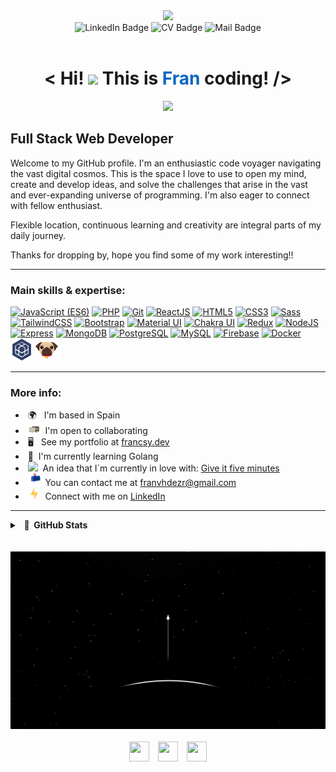 

<div id="header" align="center">
  <img src="https://media.giphy.com/media/WFZvB7VIXBgiz3oDXE/giphy.gif" width="100"/>
</div>

<div id="badges" align="center">
  <a href="https://www.linkedin.com/in/francsy" target="_blank" style="text-decoration: none;">
    <img src="https://img.shields.io/badge/linkedin-0867C2?style=for-the-badge&logo=linkedin&logoColor=white" alt="LinkedIn Badge"/>
  </a>
  <a href="https://www.francsy.dev" target="_blank" style="text-decoration: none;">
    <img src="https://img.shields.io/badge/Portfolio-333138?style=for-the-badge&logo=read.cv&logoColor=white" alt="CV Badge"/>
  </a>
  <a href="mailto:franvhdezr@gmail.com?subject=I am contacting you after seeing your github profile!" style="text-decoration: none;">
    <img src="https://img.shields.io/badge/mail&nbsp;me!-EAE1DF?style=for-the-badge&logo=Minutemailer&logoColor=black" alt="Mail Badge"/>

  </a>
</div>


<br>


<h1 align="center">
  < Hi! 
  <img src="https://media.giphy.com/media/hvRJCLFzcasrR4ia7z/giphy.gif" width="30px"/> This is <span style="color:#0967C3">Fran</span>  coding! />
</h1>

<div align="center">
  <img src="https://media.giphy.com/media/dWesBcTLavkZuG35MI/giphy.gif" />
  <!--  <img src="./images/dev-working_rounded.gif" href="https://github.com/francsy" alt="CoDiNg RocKs"  width="85%"/> -->
</div>




Full Stack Web Developer 
---

Welcome to my GitHub profile. I'm an enthusiastic code voyager navigating the vast digital cosmos. This is the space I love to use to open my mind, create and develop ideas, and solve the challenges that arise in the vast and ever-expanding universe of programming. I'm also eager to connect with fellow enthusiast.

Flexible location, continuous learning and creativity are integral parts of my daily journey.

Thanks for dropping by, hope you find some of my work interesting!!

---

### Main skills & expertise:

<p align="left">
  <a href="https://developer.mozilla.org/en-US/docs/Web/JavaScript" target="_blank" rel="noreferrer"><img src="https://raw.githubusercontent.com/danielcranney/readme-generator/main/public/icons/skills/javascript-colored.svg" width="36" height="36" title="JavaScript (ES6)" alt="JavaScript (ES6)" /></a>
  <a href="https://www.php.net/" target="_blank" rel="noreferrer"><img src="https://raw.githubusercontent.com/danielcranney/readme-generator/main/public/icons/skills/php-colored.svg" width="36" height="36" alt="PHP" /></a>
  <a href="https://git-scm.com/" target="_blank" rel="noreferrer"><img src="https://raw.githubusercontent.com/danielcranney/readme-generator/main/public/icons/skills/git-colored.svg" width="36" height="36" title="Git" alt="Git" /></a>
  <a href="https://reactjs.org/" target="_blank" rel="noreferrer"><img src="https://raw.githubusercontent.com/danielcranney/readme-generator/main/public/icons/skills/react-colored.svg" width="36" height="36" title="ReactJS" alt="ReactJS" /></a>
  <a href="https://developer.mozilla.org/en-US/docs/Glossary/HTML5" target="_blank" rel="noreferrer"><img src="https://raw.githubusercontent.com/danielcranney/readme-generator/main/public/icons/skills/html5-colored.svg" width="36" height="36" title="HTML5" alt="HTML5" /></a>
  <a href="https://www.w3.org/TR/CSS/#css" target="_blank" rel="noreferrer"><img src="https://raw.githubusercontent.com/danielcranney/readme-generator/main/public/icons/skills/css3-colored.svg" width="36" height="36" title="CSS3" alt="CSS3" /></a>
  <a href="https://sass-lang.com/" target="_blank" rel="noreferrer"><img src="https://raw.githubusercontent.com/danielcranney/readme-generator/main/public/icons/skills/sass-colored.svg" width="36" height="36" title="Sass" alt="Sass" /></a>
  <a href="https://tailwindcss.com/" target="_blank" rel="noreferrer"><img src="https://raw.githubusercontent.com/danielcranney/readme-generator/main/public/icons/skills/tailwindcss-colored.svg" width="36" height="36" title="TailwindCSS" alt="TailwindCSS" /></a>
  <a href="https://getbootstrap.com/" target="_blank" rel="noreferrer"><img src="https://raw.githubusercontent.com/danielcranney/readme-generator/main/public/icons/skills/bootstrap-colored.svg" width="36" height="36" title="Bootstrap" alt="Bootstrap" /></a>
  <a href="https://mui.com/" target="_blank" rel="noreferrer"><img src="https://raw.githubusercontent.com/danielcranney/readme-generator/main/public/icons/skills/materialui-colored.svg" width="36" height="36" title="Material UI" alt="Material UI" /></a>
  <a href="https://chakra-ui.com/" target="_blank" rel="noreferrer"><img src="https://raw.githubusercontent.com/danielcranney/readme-generator/main/public/icons/skills/chakra-colored.svg" width="36" height="36" title="Chakra UI" alt="Chakra UI" /></a>
  <a href="https://redux.js.org/" target="_blank" rel="noreferrer"><img src="https://raw.githubusercontent.com/danielcranney/readme-generator/main/public/icons/skills/redux-colored.svg" width="36" height="36" title="Redux" alt="Redux" /></a>
  <a href="https://nodejs.org/en/" target="_blank" rel="noreferrer"><img src="https://raw.githubusercontent.com/danielcranney/readme-generator/main/public/icons/skills/nodejs-colored.svg" width="36" height="36" title="NodeJS" alt="NodeJS" /></a>
  <a href="https://expressjs.com/" target="_blank" rel="noreferrer"><img src="https://raw.githubusercontent.com/danielcranney/readme-generator/main/public/icons/skills/express-colored-dark.svg" width="36" height="36" title="Express" alt="Express" /></a>
  <a href="https://www.mongodb.com/" target="_blank" rel="noreferrer"><img src="https://raw.githubusercontent.com/danielcranney/readme-generator/main/public/icons/skills/mongodb-colored.svg" width="36" height="36" title="MongoDB" alt="MongoDB" /></a>
  <a href="https://www.postgresql.org/" target="_blank" rel="noreferrer"><img src="https://raw.githubusercontent.com/danielcranney/readme-generator/main/public/icons/skills/postgresql-colored.svg" width="36" height="36" title="PostgreSQL" alt="PostgreSQL" /></a>
  <a href="https://www.mysql.com/" target="_blank" rel="noreferrer"><img src="https://raw.githubusercontent.com/danielcranney/readme-generator/main/public/icons/skills/mysql-colored.svg" width="36" height="36" alt="MySQL" /></a>
  <a href="https://firebase.google.com/" target="_blank" rel="noreferrer"><img src="https://raw.githubusercontent.com/danielcranney/readme-generator/main/public/icons/skills/firebase-colored.svg" width="36" height="36" title="Firebase" alt="Firebase" /></a>
  <a href="https://www.docker.com/" target="_blank" rel="noreferrer"><img src="https://raw.githubusercontent.com/danielcranney/readme-generator/main/public/icons/skills/docker-colored.svg" width="36" height="36" title="Docker" alt="Docker" /></a>
  <a href="https://sequelize.org/" target="_blank" rel="noreferrer"><img src="https://github.com/devicons/devicon/blob/master/icons/sequelize/sequelize-plain.svg" width="36" height="36" title="Sequelize" alt="Sequelize" /></a>
  <a href="https://pugjs.org/api/getting-started.html" target="_blank" rel="noreferrer"><img src="./images/expertise/pug-logo.png" width="36" height="36" title="Pug" alt="Pug" /></a>
</p>

---

### More info:

* &nbsp;🌍&nbsp;&nbsp; I'm based in Spain
* &nbsp;<img src="./images/message.gif" width="20" />&nbsp; I'm open to collaborating
* &nbsp;🖥️ &nbsp;  See my portfolio at [francsy.dev](http://www.francsy.dev)
* &nbsp;🧠&nbsp; I'm currently learning Golang
* &nbsp;<img src="https://media.giphy.com/media/i2tLw5ZyikSFdkeGHT/giphy.gif" width="20" />&nbsp; An idea that I´m currently in love with: [Give it five minutes](https://signalvnoise.com/posts/3124-give-it-five-minutes)
* &nbsp;<img src="./images/letterbox.gif" width="20" />&nbsp; You can contact me at [franvhdezr@gmail.com](mailto:franvhdezr@gmail.com)
* &nbsp;&nbsp;<img src="./images/lightning.gif" width="12" />&nbsp;&nbsp; Connect with me on [LinkedIn](https://www.linkedin.com/in/franvhdez)



<!-- * <img src="./images/developer.gif" width="16" /> I’m currently learning TypeScript.
 -->

---

<details>
  <summary><b>&nbsp;&nbsp;🚀&nbsp;&nbsp;GitHub Stats</b></summary>

  <br>

<div align="center">
<a href="http://www.github.com/francsy"><img src="https://github-readme-stats.vercel.app/api?username=francsy&show_icons=true&hide=&count_private=true&title_color=3382ed&text_color=ffffff&icon_color=3382ed&bg_color=1c1917&hide_border=true&show_icons=true" alt="francsy's GitHub stats" /></a>
</div>
<br>
<div align="center">
<img src="https://github-readme-stats.vercel.app/api/top-langs/?username=Francsy&langs_count=10&title_color=0967C3&text_color=ffffff&icon_color=0891b2&bg_color=1c1917&hide_border=true&locale=en&custom_title=Top%20%Languages" alt="Top Languages" />
</div>

</details>



<br/>
<br/>

<div align="center">
  <img src="./images/bg.png" />
  <!--  <img src="./images/dev-working_rounded.gif" href="https://github.com/francsy" alt="CoDiNg RocKs"  width="85%"/> -->
</div><br/>




<div align="center"> 
<a style="margin: 5px; text-decoration: none;" href="https://www.linkedin.com/in/franvhdez" target="_blank" rel="noreferrer"> 
  <img src="https://raw.githubusercontent.com/danielcranney/readme-generator/main/public/icons/socials/linkedin.svg" width="32" height="32"/>
</a>
<a style="margin: 5px; text-decoration: none;" href="https://www.francsy.dev" target="_blank" rel="noreferrer">         
  <picture> 
    <source media="(prefers-color-scheme: dark)" srcset="https://francsy.dev/logo.svg" />
    <source media="(prefers-color-scheme: light)" srcset="https://francsy.dev/logo.svg" /> 
    <img src="https://francsy.dev/logo.svg" width="32" height="32" /> 
  </picture> </a>
</a>
<a style="margin: 5px; text-decoration: none;" href="mailto:franvhdezr@gmail.com?subject=I am contacting you after seeing your github profile!" target="_blank" rel="noreferrer">
  <img src="https://icons.iconarchive.com/icons/graphicloads/100-flat/128/email-2-icon.png" width="32" height="32" />
</a>
</div>



<!--
---


 ### Badges:

<b>My GitHub Stats</b>

<a href="http://www.github.com/francsy"><img src="https://github-readme-stats.vercel.app/api?username=francsy&show_icons=true&hide=&count_private=true&title_color=3382ed&text_color=ffffff&icon_color=3382ed&bg_color=1c1917&hide_border=true&show_icons=true" alt="francsy's GitHub stats" /></a>

<b>Top Repositories</b>

<div width="100%" align="center"><a href="https://github.com/francsy/MERN-videogames-e-commerce" align="left"><img align="left" width="45%" src="https://github-readme-stats.vercel.app/api/pin/?username=francsy&repo=MERN-videogames-e-commerce&title_color=3382ed&text_color=ffffff&icon_color=3382ed&bg_color=1c1917&hide_border=true&locale=en" /></a><a href="https://github.com/francsy/react-pokeapp" align="right"><img align="right" width="45%" src="https://github-readme-stats.vercel.app/api/pin/?username=francsy&repo=react-pokeapp&title_color=3382ed&text_color=ffffff&icon_color=3382ed&bg_color=1c1917&hide_border=true&locale=en" /></a></div><br /><br /><br /><br /><br /><br />

<div width="100%" align="center"><a href="https://github.com/francsy/TBProject03QuizV2" align="left"><img align="left" width="45%" src="https://github-readme-stats.vercel.app/api/pin/?username=francsy&repo=TBProject03QuizV2&title_color=3382ed&text_color=ffffff&icon_color=3382ed&bg_color=1c1917&hide_border=true&locale=en" /></a><a href="https://github.com/francsy/MovieApp" align="right"><img align="right" width="45%" src="https://github-readme-stats.vercel.app/api/pin/?username=francsy&repo=MovieApp&title_color=3382ed&text_color=ffffff&icon_color=3382ed&bg_color=1c1917&hide_border=true&locale=en" /></a></div> -->